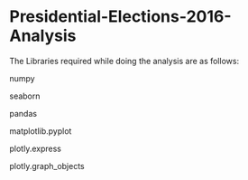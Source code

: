 # Presidential-Elections-2016-Analysis

The Libraries required while doing the analysis are as follows:

numpy

seaborn 

pandas 

matplotlib.pyplot 

plotly.express

plotly.graph_objects

